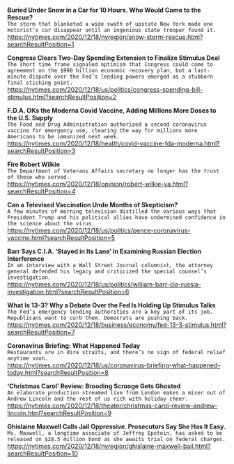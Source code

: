 **Buried Under Snow in a Car for 10 Hours. Who Would Come to the Rescue?**\
`The storm that blanketed a wide swath of upstate New York made one motorist’s car disappear until an ingenious state trooper found it.`\
https://nytimes.com/2020/12/18/nyregion/snow-storm-rescue.html?searchResultPosition=1

**Congress Clears Two-Day Spending Extension to Finalize Stimulus Deal**\
`The short time frame signaled optimism that Congress could come to agreement on the $900 billion economic recovery plan, but a last-minute dispute over the Fed’s lending powers emerged as a stubborn final sticking point.`\
https://nytimes.com/2020/12/18/us/politics/congress-spending-bill-stimulus.html?searchResultPosition=2

**F.D.A. OKs the Moderna Covid Vaccine, Adding Millions More Doses to the U.S. Supply**\
`The Food and Drug Administration authorized a second coronavirus vaccine for emergency use, clearing the way for millions more Americans to be immunized next week.`\
https://nytimes.com/2020/12/18/health/covid-vaccine-fda-moderna.html?searchResultPosition=3

**Fire Robert Wilkie**\
`The Department of Veterans Affairs secretary no longer has the trust of those who served.`\
https://nytimes.com/2020/12/18/opinion/robert-wilkie-va.html?searchResultPosition=4

**Can a Televised Vaccination Undo Months of Skepticism?**\
`A few minutes of morning television distilled the various ways that President Trump and his political allies have undermined confidence in the science about the virus.`\
https://nytimes.com/2020/12/18/us/politics/pence-coronavirus-vaccine.html?searchResultPosition=5

**Barr Says C.I.A. ‘Stayed in Its Lane’ in Examining Russian Election Interference**\
`In an interview with a Wall Street Journal columnist, the attorney general defended his legacy and criticized the special counsel’s investigation.`\
https://nytimes.com/2020/12/18/us/politics/william-barr-cia-russia-investigation.html?searchResultPosition=6

**What Is 13-3? Why a Debate Over the Fed Is Holding Up Stimulus Talks**\
`The Fed’s emergency lending authorities are a key part of its job. Republicans want to curb them. Democrats are pushing back.`\
https://nytimes.com/2020/12/18/business/economy/fed-13-3-stimulus.html?searchResultPosition=7

**Coronavirus Briefing: What Happened Today**\
`Restaurants are in dire straits, and there’s no sign of federal relief anytime soon.`\
https://nytimes.com/2020/12/18/us/coronavirus-briefing-what-happened-today.html?searchResultPosition=8

**‘Christmas Carol’ Review: Brooding Scrooge Gets Ghosted**\
`An elaborate production streamed live from London makes a miser out of Andrew Lincoln and the rest of us rich with holiday cheer.`\
https://nytimes.com/2020/12/18/theater/christmas-carol-review-andrew-lincoln.html?searchResultPosition=9

**Ghislaine Maxwell Calls Jail Oppressive. Prosecutors Say She Has It Easy.**\
`Ms. Maxwell, a longtime associate of Jeffrey Epstein, has asked to be released on $28.5 million bond as she awaits trial on federal charges.`\
https://nytimes.com/2020/12/18/nyregion/ghislaine-maxwell-bail.html?searchResultPosition=10

